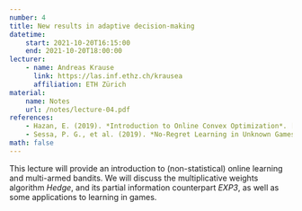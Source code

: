 ```yaml
---
number: 4
title: New results in adaptive decision-making
datetime:
    start: 2021-10-20T16:15:00
    end: 2021-10-20T18:00:00
lecturer: 
    - name: Andreas Krause
      link: https://las.inf.ethz.ch/krausea
      affiliation: ETH Zürich
material: 
    name: Notes
    url: /notes/lecture-04.pdf
references:
    - Hazan, E. (2019). *Introduction to Online Convex Optimization*. [arXiv:1909.05207v1](https://arxiv.org/pdf/1909.05207.pdf). **[Chapter 6.2]**
    - Sessa, P. G., et al. (2019). *No-Regret Learning in Unknown Games with Correlated Payoffs*. [Available online.](https://las.inf.ethz.ch/files/sessa19noregret.pdf)
math: false
---
```


This lecture will provide an introduction to (non-statistical) online learning and multi-armed bandits.
We will discuss the multiplicative weights algorithm *Hedge*, and its partial information counterpart *EXP3*, as well as some applications to learning in games.
